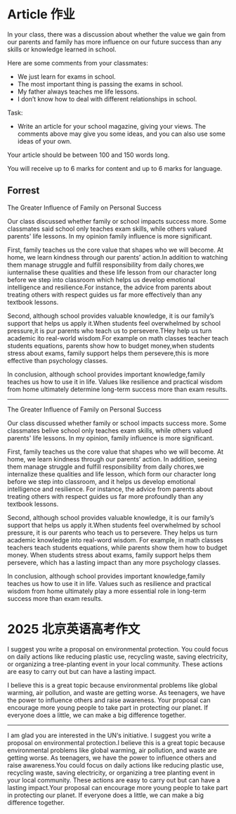 # Article 作业

In your class, there was a discussion about whether the value we gain from our parents and family has more influence on our future success than any skills or knowledge learned in school.

Here are some comments from your classmates:
- We just learn for exams in school.
- The most important thing is passing the exams in school.
- My father always teaches me life lessons.
- I don’t know how to deal with different relationships in school.

Task:
- Write an article for your school magazine, giving your views. The comments above may give you some ideas, and you can also use some ideas of your own.

Your article should be between 100 and 150 words long.

You will receive up to 6 marks for content and up to 6 marks for language.

## Forrest

The Greater Influence of Family on Personal Success

Our class discussed whether family or school impacts success more. Some classmates said school only teaches exam skills, while others valued parents' life lessons. In my opinion family influence is more significant.

First, family teaches us the core value that shapes who we will become. At home, we learn kindness through our parents’ action.In addition to watching them manage struggle and fulfill responsibility from daily chores,we iunternalise these qualities and these life lesson from our character long before we step into classroom which helps us develop emotional intelligence and resilience.For instance, the advice from parents about treating others with respect guides us far more effectively than any textbook lessons.

Second, although school provides valuable knowledge, it is our family’s support that helps us apply it.When students feel overwhelmed by school pressure,it is pur parents who teach us to persevere.THey help us turn academic ito real-world wisdom.For example on math classes teacher teach students equations, parents show how to budget money,when students stress about exams, family support helps them persevere,this is more effective than psychology classes.

In conclusion, although school provides important knowledge,family teaches us how to use it in life. Values like resilience and practical wisdom from home ultimately determine long-term success more than exam results.

----
The Greater Influence of Family on Personal Success

Our class discussed whether family or school impacts success more. Some classmates belive school only teaches exam skills, while others valued parents' life lessons. In my opinion, family influence is more significant.

First, family teaches us the core value that shapes who we will become. At home, we learn kindness through our parents’ action. In addition, seeing them manage struggle and fulfill responsibility from daily chores,we internalize these qualities and life lesson, which form our character long before we step into classroom, and it helps us develop emotional intelligence and resilience. For instance, the advice from parents about treating others with respect guides us far more profoundly than any textbook lessons.

Second, although school provides valuable knowledge, it is our family’s support that helps us apply it.When students feel overwhelmed by school pressure, it is our parents who teach us to persevere. They helps us turn academic knowledge into real-word wisdom. For example, in math classes teachers teach students equations, while parents show them how to budget money. When students stress about exams, family support helps them persevere, which has a lasting impact than any more psychology classes.

In conclusion, although school provides important knowledge,family teaches us how to use it in life. Values such as resilience and practical wisdom from home ultimately play a more essential role in long-term success more than exam results.


# 2025 北京英语高考作文
I suggest you write a proposal on environmental protection. You could focus on daily actions like reducing plastic use, recycling waste, saving electricity, or organizing a tree-planting event in your local community. These actions are easy to carry out but can have a lasting impact.

I believe this is a great topic because environmental problems like global warming, air pollution, and waste are getting worse. As teenagers, we have the power to influence others and raise awareness. Your proposal can encourage more young people to take part in protecting our planet. If everyone does a little, we can make a big difference together.

---
I am glad you are interested in the UN‘s initiative. I suggest you write a proposal on environmental protection.I believe this is a great topic because environmental problems like global warming, air pollution, and waste are getting worse. As teenagers, we have the power to influence others and raise awareness.You could focus on daily actions like reducing plastic use, recycling waste, saving electricity, or organizing a tree planting event in your local community. These actions are easy to carry out but can have a lasting impact.Your proposal can encourage more young people to take part in protecting our planet. If everyone does a little, we can make a big difference together.

